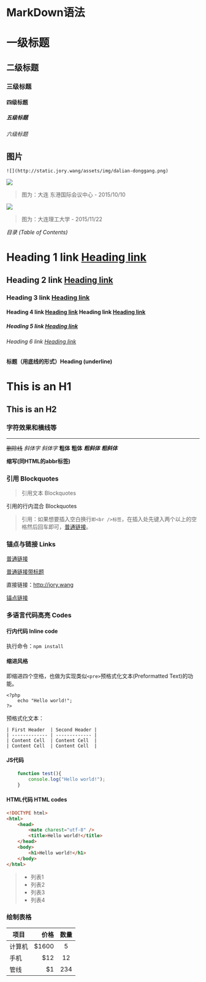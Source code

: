 # MarkDown语法

# 一级标题
## 二级标题
### 三级标题
#### 四级标题
##### 五级标题
###### 六级标题

## 图片
```
![](http://static.jory.wang/assets/img/dalian-donggang.png)
```
![](http://static.jory.wang/assets/img/dalian-donggang.png)
> 图为：大连 东港国际会议中心 - 2015/10/10

![](http://static.jory.wang/assets/img/dalian-snowLg.png)
> 图为：大连理工大学 - 2015/11/22

*目录 (Table of Contents)*

# Heading 1 link [Heading link](http://jory.wang)
## Heading 2 link [Heading link](https://github.com/pandao/editor.md "Heading link")
### Heading 3 link [Heading link](https://github.com/pandao/editor.md "Heading link")
#### Heading 4 link [Heading link](https://github.com/pandao/editor.md "Heading link") Heading link [Heading link](https://github.com/pandao/editor.md "Heading link")
##### Heading 5 link [Heading link](https://github.com/pandao/editor.md "Heading link")
###### Heading 6 link [Heading link](https://github.com/pandao/editor.md "Heading link")

#### 标题（用底线的形式）Heading (underline)

This is an H1
=============

This is an H2
-------------

### 字符效果和横线等
                
----

~~删除线~~
*斜体字* _斜体字_
**粗体**  __粗体__
***粗斜体*** ___粗斜体___

**缩写(同HTML的abbr标签)**

### 引用 Blockquotes

> 引用文本 Blockquotes

引用的行内混合 Blockquotes
                    
> 引用：如果想要插入空白换行`即<br />标签`，在插入处先键入两个以上的空格然后回车即可，[普通链接](http://jory.wang)。

### 锚点与链接 Links

[普通链接](http://jory.wang)

[普通链接带标题](http://jory.wang "普通链接带标题")

直接链接：<http://jory.wang>

[锚点链接][anchor-id] 

[anchor-id]: http://jory.wang


### 多语言代码高亮 Codes

#### 行内代码 Inline code

执行命令：`npm install`

#### 缩进风格

即缩进四个空格，也做为实现类似`<pre>`预格式化文本(Preformatted Text)的功能。

    <?php
        echo "Hello world!";
    ?>
    
预格式化文本：

    | First Header  | Second Header |
    | ------------- | ------------- |
    | Content Cell  | Content Cell  |
    | Content Cell  | Content Cell  |

#### JS代码　

```javascript
    function test(){
        console.log("Hello world!");
    }
```

#### HTML代码 HTML codes

```html
<!DOCTYPE html>
<html>
    <head>
        <mate charest="utf-8" />
        <title>Hello world!</title>
    </head>
    <body>
        <h1>Hello world!</h1>
    </body>
</html>
```
> * 列表1
> * 列表2
> * 列表3
> * 列表4

###  绘制表格

| 项目        | 价格   |  数量  |
| --------   | -----:  | :----:  |
| 计算机     | \$1600 |   5     |
| 手机        |   \$12   |   12   |
| 管线        |    \$1    |  234  |
